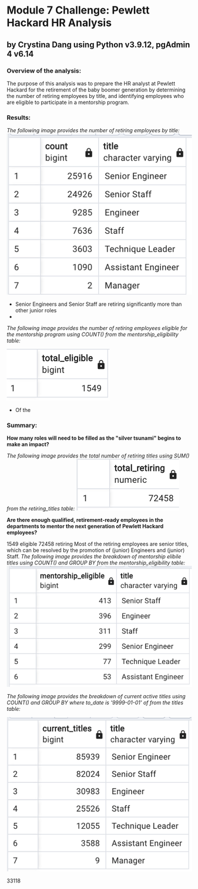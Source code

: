# Module 7 Challenge: Pewlett Hackard HR Analysis
## by Crystina Dang using Python v3.9.12, pgAdmin 4 v6.14

### Overview of the analysis: 
The purpose of this analysis was to prepare the HR analyst at Pewlett Hackard for the retirement of the baby boomer generation by determining the number of retiring employees by title, and identifying employees who are eligible to participate in a mentorship program.

### Results: 

*The following image provides the number of retiring employees by title:*
![This is an image](https://github.com/crystdang/Pewlett-Hackard-analysis/blob/main/Images/retiring_titles.png)

- Senior Engineers and Senior Staff are retiring significantly more than other junior roles
- 

*The following image provides the number of retiring employees eligible for the mentorship program using COUNT() from the mentorship_eligibility table:*

![This is an image](https://github.com/crystdang/Pewlett-Hackard-analysis/blob/main/Images/total_eligible.png)

- Of the 


### Summary: 
**How many roles will need to be filled as the "silver tsunami" begins to make an impact?**

*The following image provides the total number of retiring titles using SUM() from the retiring_titles table:*
![This is an image](https://github.com/crystdang/Pewlett-Hackard-analysis/blob/main/Images/total_retiring.png)

**Are there enough qualified, retirement-ready employees in the departments to mentor the next generation of Pewlett Hackard employees?**

1549 eligible
72458 retiring
Most of the retiring employees are senior titles, which can be resolved by the promotion of (junior) Engineers and (junior) Staff.
*The following image provides the breakdown of mentorship elibile titles using COUNT() and GROUP BY from the mentorship_eligibility table:*
![This is an image](https://github.com/crystdang/Pewlett-Hackard-analysis/blob/main/Images/mentorship_titles.png)

*The following image provides the breakdown of current active titles using COUNT() and GROUP BY where to_date is '9999-01-01' of from the titles table:*


![This is an image](https://github.com/crystdang/Pewlett-Hackard-analysis/blob/main/Images/current_titles.png)


33118